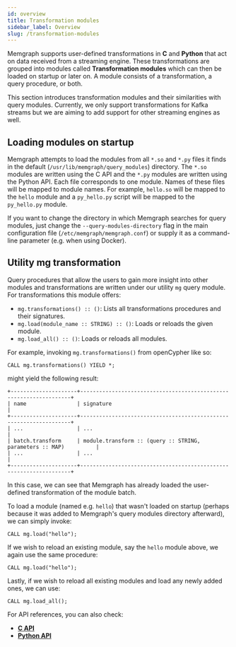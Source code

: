 ```yaml
---
id: overview
title: Transformation modules
sidebar_label: Overview
slug: /transformation-modules
---
```


Memgraph supports user-defined transformations in **C** and **Python**
that act on data received from a streaming engine. These transformations
are grouped into modules called **Transformation modules** which can then
be loaded on startup or later on. A module consists of a transformation, a
query procedure, or both.

This section introduces transformation modules and their similarities
with query modules. Currently, we only support transformations for
Kafka streams but we are aiming to add support for other
streaming engines as well.

## Loading modules on startup

Memgraph attempts to load the modules from all `*.so` and `*.py`
files it finds in the default (`/usr/lib/memgraph/query_modules`) directory.
The `*.so` modules are written using the C API and the `*.py` modules are
written using the Python API. Each file corresponds to one module. Names
of these files will be mapped to module names.  For example, `hello.so`
will be mapped to the `hello` module and a `py_hello.py` script
will be mapped to the `py_hello.py` module.

If you want to change the directory in which Memgraph searches for query
modules, just change the `--query-modules-directory` flag in the main
configuration file (`/etc/memgraph/memgraph.conf`) or supply it as
a command-line parameter (e.g. when using Docker).

## Utility mg transformation

Query procedures that allow the users to gain more insight into other modules and
transformations are written under our utility `mg` query module.
For transformations this module offers:

* `mg.transformations() :: ()`: Lists all transformations
  procedures and their signatures.
* `mg.load(module_name :: STRING) :: ()`: Loads or reloads the given module.
* `mg.load_all() :: ()`: Loads or reloads all modules.

For example, invoking `mg.transformations()` from openCypher like so:

```cypher
CALL mg.transformations() YIELD *;
```

might yield the following result:

```plaintext
+---------------------+-------------------------------------------------------------------+
| name                | signature                                                         |
+---------------------+-------------------------------------------------------------------+
| ...                 | ...                                                               |
| batch.transform     | module.transform :: (query :: STRING, parameters :: MAP)          |
| ...                 | ...                                                               |
+---------------------+-------------------------------------------------------------------+
```

In this case, we can see that Memgraph has already loaded the user-defined transformation
of the module batch.

To load a module (named e.g. `hello`) that wasn't loaded on startup (perhaps
because it was added to Memgraph's query modules directory afterward), we
can simply invoke:

```cypher
CALL mg.load("hello");
```

If we wish to reload an existing module, say the `hello` module above, we
again use the same procedure:

```cypher
CALL mg.load("hello");
```

Lastly, if we wish to reload all existing modules and load any newly added ones,
we can use:

```cypher
CALL mg.load_all();
```

For API references, you can also check:

* **[C API](/reference-guide/streams/transformation-modules/api/c-api.md)**
* **[Python API](/reference-guide/streams/transformation-modules/api/python-api.md)**
